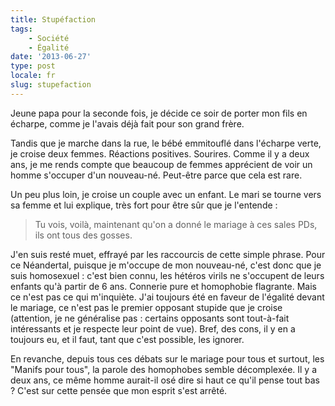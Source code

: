 ```yaml
---
title: Stupéfaction
tags:
    - Société
    - Égalité
date: '2013-06-27'
type: post
locale: fr
slug: stupefaction
---
```


Jeune papa pour la seconde fois, je décide ce soir de porter mon fils en écharpe, comme je l'avais déjà fait pour son grand frère.

<!-- more -->

Tandis que je marche dans la rue, le bébé emmitouflé dans l'écharpe verte, je croise deux femmes. Réactions positives. Sourires. Comme il y a deux ans, je me rends compte que beaucoup de femmes apprécient de voir un homme s'occuper d'un nouveau-né. Peut-être parce que cela est rare.

Un peu plus loin, je croise un couple avec un enfant. Le mari se tourne vers sa femme et lui explique, très fort pour être sûr que je l'entende :

> Tu vois, voilà, maintenant qu'on a donné le mariage à ces sales PDs, ils ont tous des gosses.

J'en suis resté muet, effrayé par les raccourcis de cette simple phrase. Pour ce Néandertal, puisque je m'occupe de mon nouveau-né, c'est donc que je suis homosexuel : c'est bien connu, les hétéros virils ne s'occupent de leurs enfants qu'à partir de 6 ans. Connerie pure et homophobie flagrante. Mais ce n'est pas ce qui m'inquiète. J'ai toujours été en faveur de l'égalité devant le mariage, ce n'est pas le premier opposant stupide que je croise (attention, je ne généralise pas : certains opposants sont tout-à-fait intéressants et je respecte leur point de vue). Bref, des cons, il y en a toujours eu, et il faut, tant que c'est possible, les ignorer.

En revanche, depuis tous ces débats sur le mariage pour tous et surtout, les "Manifs pour tous", la parole des homophobes semble décomplexée. Il y a deux ans, ce même homme aurait-il osé dire si haut ce qu'il pense tout bas ? C'est sur cette pensée que mon esprit s'est arrêté.
